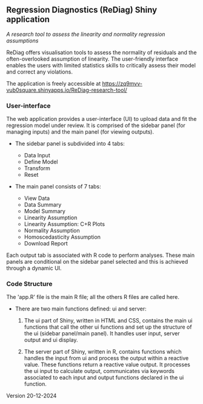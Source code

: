 ## Regression Diagnostics (ReDiag) Shiny application   
*A research tool to assess the linearity and normality regression assumptions*  

ReDiag offers visualisation tools to assess the normality of residuals and the often-overlooked assumption of linearity. The user-friendly interface enables the users with limited statistics skills to critically assess their model and correct any violations. 

The application is freely accessible at <https://zq9mvv-vub0square.shinyapps.io/ReDiag-research-tool/>


### User-interface
The web application provides a user-interface (UI) to upload data and fit the regression model under review. It is comprised of the sidebar panel (for managing inputs) and the main panel (for viewing outputs).  

* The sidebar panel is subdivided into 4 tabs:
  +	Data Input
  +	Define Model
  +	Transform
  +	Reset  

* The main panel consists of 7 tabs:
  +	View Data
  + Data Summary
  +	Model Summary
  +	Linearity Assumption
  +	Linearity Assumption: C+R Plots
  +	Normality Assumption
  +	Homoscedasticity Assumption
  +	Download Report  

Each output tab is associated with R code to perform analyses. These main panels are conditional on the sidebar panel selected and this is achieved through a dynamic UI.

### Code Structure
The 'app.R' file is the main R file; all the others R files are called here.

* There are two main functions defined: ui and server:
  1. The ui part of Shiny, written in HTML and CSS, contains the main ui functions that call the other ui functions and set up the structure of the ui (sidebar panel/main panel). It handles user input, server output and ui display.

  2. The server part of Shiny, written in R, contains functions which handles the input from ui and process the output within a reactive value. These functions return a reactive value output. It processes the ui input to calculate output, communicates via keywords associated to each input and output functions declared in the ui function.  

            
Version 20-12-2024
